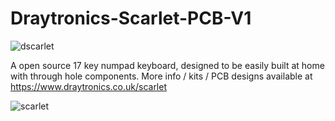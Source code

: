 # Draytronics-Scarlet-PCB-V1

![dscarlet](https://www.draytronics.co.uk/wp-content/uploads/2020/10/repository-open-graph-template.png)  

A open source 17 key numpad keyboard, designed to be easily built at home with through hole components. More info / kits / PCB designs available at https://www.draytronics.co.uk/scarlet 

![scarlet](https://www.draytronics.co.uk/wp-content/uploads/2020/10/Scarlet-PCB-Compared-Combined.png)  
